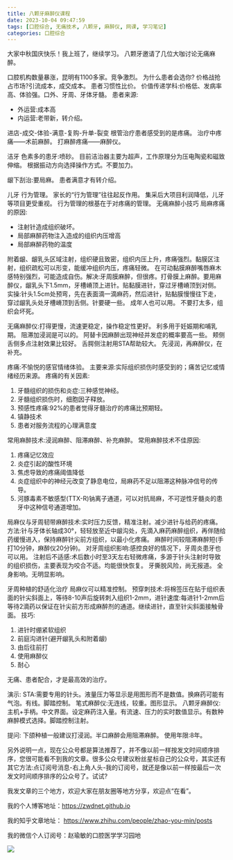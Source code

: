 ```yaml
---
title: 八颗牙麻醉仪课程
date: 2023-10-04 09:47:59
tags: [口腔综合, 无痛技术, 八颗牙, 麻醉仪, 网课, 学习笔记]
categories: 口腔综合
---
```

大家中秋国庆快乐！我上班了，继续学习。
八颗牙邀请了几位大咖讨论无痛麻醉。


口腔机构数量暴涨，昆明有1100多家。竞争激烈。
为什么患者会选你?
价格战抢占市场?引流成本，成交成本。
患者习惯性比价。
价值传递学科:价格低、发病率高、体验强。口外、牙周、牙体牙髓。
患者来源:
- 外运营:成本高
- 内运营:老带新，转介绍。

进店-成交-体验-满意-复购-升单-裂变
根管治疗患者感受到的是疼痛。
治疗中疼痛——术前麻醉。
打麻醉疼痛——麻醉仪。

洁牙
色素多的患牙:喷砂。
目前洁治器主要为超声，工作原理分为压电陶瓷和磁致伸缩。
根据振动方向选择操作方式。不要加力。

龈下刮治:要局麻。
患者满意才有转介绍。

儿牙
行为管理。
家长的“行为管理”往往起反作用。
集采后大项目利润降低，儿牙等项目更受重视。
行为管理的根基在于对疼痛的管理。
无痛麻醉小技巧
局麻疼痛的原因:
- 注射针造成组织破坏。
- 局部麻醉药物注入造成的组织内压增高
- 局部麻醉药物的温度

附着龈、龈乳头区域注射，组织硬且致密，组织内压上升，疼痛强烈。黏膜区注射，组织疏松可以形变，能缓冲组织内压，疼痛轻微。
在可动黏膜麻醉嘴唇麻木感特别强烈，可能造成自伤。解决:牙周膜麻醉，但很疼。打骨膜上麻醉。要用麻醉仪，龈乳头下1.5mm，牙槽嵴顶上进针。贴黏膜进针，穿过牙槽嵴顶到对侧。
实操:针头1.5cm处预弯，先在表面滴一滴麻药，然后进针，贴黏膜慢慢往下走，穿过龈乳头处牙槽嵴顶到舌侧。针要硬一些。
成年人也可以用。
不要打太多，组织会坏死。

无痛麻醉仪:打得更慢，流速更稳定，操作稳定性更好。
利多用于妊娠期和哺乳期。
阻滞加浸润是可以的。
阿替卡因麻醉出现神经并发症的概率要高一些。
颊侧舌侧多点注射效果比较好。
舌腭侧注射用STA帮助较大。
先浸润，再麻醉仪，在补充。

疼痛:不愉悦的感官情绪体验。
主要来源:实际组织损伤时感受到的；痛苦记忆或情绪经历来源。
疼痛的有关因素:
1. 牙髓组织的损伤和炎症:三种感觉神经。
2. 牙髓组织损伤时，细胞因子释放。
3. 预感性疼痛:92%的患者觉得牙髓治疗的疼痛比预期轻。
4. 镇静技术
5. 患者对服务流程的心理满意度

常用麻醉技术:浸润麻醉、阻滞麻醉、补充麻醉。
常用麻醉技术不佳原因:
1. 疼痛记忆效应
2. 炎症引起的酸性环境
3. 焦虑导致的疼痛阈值降低
4. 炎症组织中的神经元改变了静息电位，局麻药不足以阻滞这种脉冲信号的传导。
5. 河豚毒素不敏感型(TTX-R)钠离子通道，可以对抗局麻，不可逆性牙髓炎的患牙中这种信号通道增加。

局麻仪与牙周韧带麻醉技术:实时压力反馈，精准注射。减少进针与给药的疼痛。
方法:针与牙体长轴成30°，轻轻放至近中龈沟处，先滴入麻药麻醉组织，再伴随给药缓慢进入，保持麻醉针尖前方组织，以最小化疼痛。
麻醉时间较阻滞麻醉短(手打10分钟，麻醉仪20分钟)。
对牙周组织影响:感控良好的情况下，牙周炎患牙也可以用。
注射后不适感:术后数小时至3天左右轻微疼痛，多源于针头注射时导致的组织损伤，主要表现为咬合不适。均能很快恢复。
牙撕脱风险，尚无报道。
全身影响。无明显影响。

牙周种植的舒适化治疗
局麻仪可以精准控制。
预穿刺技术:将棉签压在贴于组织表面的针尖斜面上，等待8-10声后旋转刺入组织1-2mm，进针速度:每进针1-2mm后等待2滴药以保证在针尖前方形成麻醉剂的通道。继续进针，直至针尖斜面接触骨面。
技巧:
1. 进针时绷紧软组织
2. 前庭沟进针(避开龈乳头和附着龈)
3. 由后往前打
4. 使用麻醉仪
5. 耐心

无痛、患者配合，才是最高效的治疗。

演示:
STA:需要专用的针头。液量压力等显示是用图形而不是数值。换麻药可能有气泡。有线。脚踏控制。
笔式麻醉仪:无连线，较重。图形显示。
八颗牙麻醉仪:主机+手柄。中文界面。设定麻药注入量。有流速、压力的实时数值显示。有数种麻醉模式选择。脚踏控制注射。

提问:
下颌种植一般建议打浸润。半口麻醉会用阻滞麻醉。
使用年限:8年。



另外说明一点，现在公众号都是算法推荐了，并不像以前一样按发文时间顺序排序，您很可能看不到我的文章。很多公众号建议粉丝星标自己的公众号，其实还有其它方法:点订阅号消息-右上角人头-我的订阅号，就还是像以前一样按最后一次发文时间顺序排序的公众号了。试试?

我发文章的三个地方，欢迎大家在朋友圈等地方分享，欢迎点“在看”。

我的个人博客地址：https://zwdnet.github.io

我的知乎文章地址： https://www.zhihu.com/people/zhao-you-min/posts

我的微信个人订阅号：赵瑜敏的口腔医学学习园地

![](https://zymblog-1258069789.cos.ap-chengdu.myqcloud.com/other/wx.jpg)
